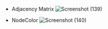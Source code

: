- Adjacency Matrix
![Screenshot (139)](https://github.com/user-attachments/assets/bce04c29-48b8-40e1-bd88-1cc63421b34a)

- NodeColor
![Screenshot (140)](https://github.com/user-attachments/assets/df5e7604-ac94-4ad1-97e9-178140b931b2)
